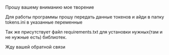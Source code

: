 Прошу вашему вниманию мое творение

Для работы программы прошу передать данные токенов и айди в папку tokens.ini в указанные переменные

Так же присутствует файл requirements.txt для установки нужных(там и не нужные есть) библиотек.


Жду вашей обратной связи


